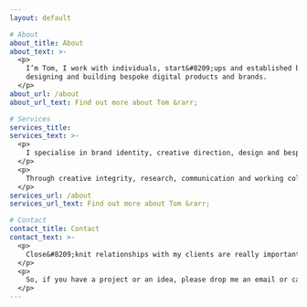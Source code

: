 ```yaml
---
layout: default

# About
about_title: About
about_text: >-
  <p>
    I’m Tom, I work with individuals, start&#8209;ups and established businesses, planning,
    designing and building bespoke digital products and brands.
  </p>
about_url: /about
about_url_text: Find out more about Tom &rarr;

# Services
services_title:
services_text: >-
  <p>
    I specialise in brand identity, creative direction, design and bespoke development.
  </p>
  <p>
    Through creative integrity, research, communication and working collaboratively with a wide range of creatives I produce high-quality solutions, that make things smarter, helpful, easy to use, beautiful and most importantly fun.
  </p>
services_url: /about
services_url_text: Find out more about Tom &rarr;

# Contact
contact_title: Contact
contact_text: >-
  <p>
    Close&#8209;knit relationships with my clients are really important, I like to work with you to ensure that together we create the best possible solution for you and your customers.
  </p>
  <p>
    So, if you have a project or an idea, please drop me an email or call for a chat.
  </p>
---
```

